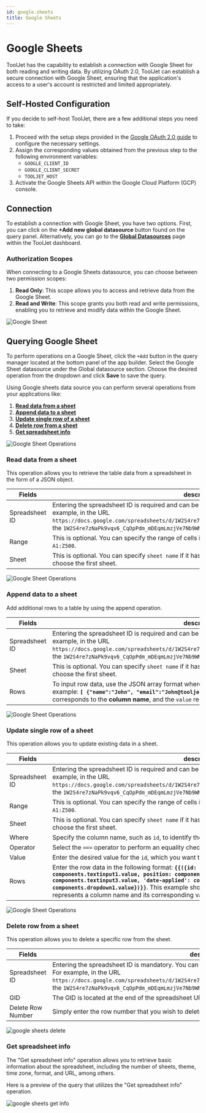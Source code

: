 ```yaml
---
id: google.sheets
title: Google Sheets
---
```


# Google Sheets

ToolJet has the capability to establish a connection with Google Sheet for both reading and writing data. By utilizing OAuth 2.0, ToolJet can establish a secure connection with Google Sheet, ensuring that the application's access to a user's account is restricted and limited appropriately.

## Self-Hosted Configuration

If you decide to self-host ToolJet, there are a few additional steps you need to take:

1. Proceed with the setup steps provided in the [Google OAuth 2.0 guide](/docs/setup/env-vars#google-oauth--optional-) to configure the necessary settings.
2. Assign the corresponding values obtained from the previous step to the following environment variables:
   - `GOOGLE_CLIENT_ID`
   - `GOOGLE_CLIENT_SECRET`
   - `TOOLJET_HOST`
3. Activate the Google Sheets API within the Google Cloud Platform (GCP) console.

## Connection

To establish a connection with Google Sheet, you have two options. First, you can click on the **+Add new global datasource** button found on the query panel. Alternatively, you can go to the **[Global Datasources](/docs/data-sources/overview)** page within the ToolJet dashboard.

### Authorization Scopes

When connecting to a Google Sheets datasource, you can choose between two permission scopes:

1. **Read Only**: This scope allows you to access and retrieve data from the Google Sheet.
2. **Read and Write**: This scope grants you both read and write permissions, enabling you to retrieve and modify data within the Google Sheet.

<div style={{textAlign: 'center'}}>

<img className="screenshot-full" src="/img/datasource-reference/google-sheets/sheetconnect-new.gif" alt="Google Sheet" />

</div>

## Querying Google Sheet

To perform operations on a Google Sheet, click the `+Add` button in the query manager located at the bottom panel of the app builder. Select the Google Sheet datasource under the Global datasource section. Choose the desired operation from the dropdown and click **Save** to save the query.

Using Google sheets data source you can perform several operations from your applications like:

  1. **[Read data from a sheet](/docs/data-sources/google.sheets#read-data-from-a-sheet)**
  2. **[Append data to a sheet](/docs/data-sources/google.sheets#append-data-to-a-sheet)**
  3. **[Update single row of a sheet](/docs/data-sources/google.sheets#update-single-row-of-a-sheet)**
  4. **[Delete row from a sheet](/docs/data-sources/google.sheets#delete-row-from-a-sheet)**
  5. **[Get spreadsheet info](/docs/data-sources/google.sheets#get-spreadsheet-info)**

<div style={{textAlign: 'center'}}>

<img className="screenshot-full" src="/img/datasource-reference/google-sheets/operations.png" alt="Google Sheet Operations" />

</div>

### Read data from a sheet

This operation allows you to retrieve the table data from a spreadsheet in the form of a JSON object.

| Fields      | description |
| ----------- | ----------- |
| Spreadsheet ID | Entering the spreadsheet ID is required and can be obtained from the URL of the spreadsheet. For example, in the URL `https://docs.google.com/spreadsheets/d/1W2S4re7zNaPk9vqv6_CqOpPdm_mDEqmLmzjVe7Nb9WM/edit#gid=0`, the `1W2S4re7zNaPk9vqv6_CqOpPdm_mDEqmLmzjVe7Nb9WM` represents the spreadsheet ID. |
| Range | This is optional. You can specify the range of cells in this field. If left empty, it will select the range `A1:Z500`. |
| Sheet | This is optional. You can specify `sheet name` if it has more than 1 sheets, else it will automatically choose the first sheet. |

<div style={{textAlign: 'center'}}>

<img className="screenshot-full" src="/img/datasource-reference/google-sheets/read-data-op.png" alt="Google Sheet Operations" />

</div>

### Append data to a sheet

Add additional rows to a table by using the append operation.

| Fields      | description |
| ----------- | ----------- |
| Spreadsheet ID | Entering the spreadsheet ID is required and can be obtained from the URL of the spreadsheet. For example, in the URL `https://docs.google.com/spreadsheets/d/1W2S4re7zNaPk9vqv6_CqOpPdm_mDEqmLmzjVe7Nb9WM/edit#gid=0`, the `1W2S4re7zNaPk9vqv6_CqOpPdm_mDEqmLmzjVe7Nb9WM` represents the spreadsheet ID. |
| Sheet | This is optional. You can specify `sheet name` if it has more than 1 sheets, else it will automatically choose the first sheet. |
| Rows  | To input row data, use the JSON array format where each object represents a single row. Here's an example: **`[ {"name":"John", "email":"John@tooljet.com"},{...},{...} ]`**. Within each object, the `key` corresponds to the **column name**, and the `value` represents the **cell data**.|

<div style={{textAlign: 'center'}}>

<img className="screenshot-full" src="/img/datasource-reference/google-sheets/append-data-op.png" alt="Google Sheet Operations" />

</div>

### Update single row of a sheet

This operation allows you to update existing data in a sheet.

| Fields      | description |
| ----------- | ----------- |
| Spreadsheet ID | Entering the spreadsheet ID is required and can be obtained from the URL of the spreadsheet. For example, in the URL `https://docs.google.com/spreadsheets/d/1W2S4re7zNaPk9vqv6_CqOpPdm_mDEqmLmzjVe7Nb9WM/edit#gid=0`, the `1W2S4re7zNaPk9vqv6_CqOpPdm_mDEqmLmzjVe7Nb9WM` represents the spreadsheet ID. |
| Range | This is optional. You can specify the range of cells in this field. If left empty, it will select the range `A1:Z500`. |
| Sheet | This is optional. You can specify `sheet name` if it has more than 1 sheets, else it will automatically choose the first sheet. |
| Where | Specify the column name, such as `id`, to identify the row you want to update. |
| Operator | Select the `===` operator to perform an equality check. |
| Value | Enter the desired value for the `id`, which you want to update. |
| Rows | Enter the row data in the following format: **`{{({id: components.textinput4.value, company: components.textinput1.value, position: components.textinput2.value, url: components.textinput3.value, 'date-applied': components.datepicker1.value, status: components.dropdown1.value})}}`**. This example shows how to structure the row data, where each key represents a column name and its corresponding value is retrieved from the associated component. |

<div style={{textAlign: 'center'}}>

<img className="screenshot-full" src="/img/datasource-reference/google-sheets/upd.png" alt="Google Sheet Operations" />

</div>

### Delete row from a sheet

This operation allows you to delete a specific row from the sheet.

| Fields      | description |
| ----------- | ----------- |
| Spreadsheet ID | Entering the spreadsheet ID is mandatory. You can find the spreadsheet ID in the URL of the spreadsheet. For example, in the URL `https://docs.google.com/spreadsheets/d/1W2S4re7zNaPk9vqv6_CqOpPdm_mDEqmLmzjVe7Nb9WM/edit#gid=23456`, the `1W2S4re7zNaPk9vqv6_CqOpPdm_mDEqmLmzjVe7Nb9WM` is the spreadsheet ID. |
| GID | The GID is located at the end of the spreadsheet URL. In the provided example, the GID is `23456`. |
| Delete Row Number | Simply enter the row number that you wish to delete. |

<div style={{textAlign: 'center'}}>

<img className="screenshot-full" src="/img/datasource-reference/google-sheets/del.png" alt="google sheets delete"/>

</div>

### Get spreadsheet info

The "Get spreadsheet info" operation allows you to retrieve basic information about the spreadsheet, including the number of sheets, theme, time zone, format, and URL, among others.

Here is a preview of the query that utilizes the "Get spreadsheet info" operation.

<div style={{textAlign: 'center'}}>

<img className="screenshot-full" src="/img/datasource-reference/google-sheets/infoo.png" alt="google sheets get info" />

</div>

